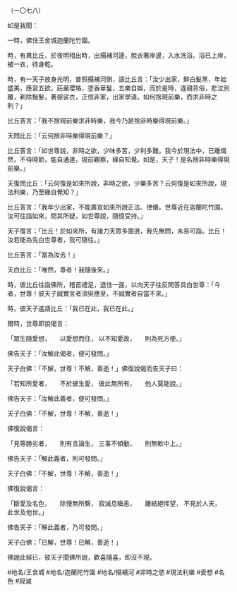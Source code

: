 （一〇七八）

如是我聞：

一時，佛住王舍城迦蘭陀竹園。

時，有異比丘，於夜明相出時，出搨補河邊，脫衣著岸邊，入水洗浴。浴已上岸，被一衣，待身乾。

時，有一天子放身光明，普照搨補河側，語比丘言：「汝少出家，鮮白髮黑，年始盛美，應習五欲，莊嚴瓔珞，塗香華鬘，五樂自娛，而於是時，違親背俗，悲泣別離，剃除鬚髮，著袈裟衣，正信非家，出家學道。如何捨現前樂，而求非時之利？」

比丘答言：「我不捨現前樂求非時樂，我今乃是捨非時樂得現前樂。」

天問比丘：「云何捨非時樂得現前樂？」

比丘答言：「如世尊說，非時之欲，少味多苦，少利多難。我今於現法中，已離熾然，不待時節，能自通達，現前觀察，緣自知覺。如是，天子！是名捨非時樂得現前樂。」

天復問比丘：「云何復是如來所說，非時之欲，少樂多苦？云何復是如來所說，現法利樂，乃至緣自覺知？」

比丘答言：「我年少出家，不能廣宣如來所說正法、律儀。世尊近在迦蘭陀竹園。汝可往詣如來，問其所疑，如世尊說，隨憶受持。」

天子復言：「比丘！於如來所，有諸力天眾多圍遶，我先無問，未易可詣。比丘！汝若能為先白世尊者，我可隨往。」

比丘答言：「當為汝去！」

天白比丘：「唯然，尊者！我隨後來。」

時，彼比丘往詣佛所，稽首禮足，退住一面，以向天子往反問答具白世尊：「今者，世尊！彼天子誠實言者須臾應至，不誠實者自當不來。」

時，彼天子遙語比丘：「我已在此，我已在此。」

爾時，世尊即說偈言：

「眾生隨愛想，　　以愛想而住，
以不知愛故，　　則為死方便。」

佛告天子：「汝解此偈者，便可發問。」

天子白佛：「不解，世尊！不解，善逝！」佛復說偈而告天子曰：

「若知所愛者，　　不於彼生愛，
彼此無所有，　　他人莫能說。」

佛告天子：「汝解此義者，便可發問。」

天子白佛：「不解，世尊！不解，善逝！」

佛復說偈言：

「見等勝劣者，　　則有言論生，
三事不傾動，　　則無軟中上。」

佛告天子：「解此義者，則可發問。」

天子白佛：「不解，世尊！不解，善逝！」

佛復說偈言：

「斷愛及名色，　　除慢無所繫，
寂滅息瞋恚，　　離結絕悕望，
不見於人天，　　此世及他世。」

佛告天子：「解此義者，乃可發問。」

天子白佛：「已解，世尊！已解，善逝！」

佛說此經已，彼天子聞佛所說，歡喜隨喜，即沒不現。

#地名/王舍城
#地名/迦蘭陀竹園
#地名/搨補河
#非時之慾
#現法利樂
#愛想
#名色
#寂滅
